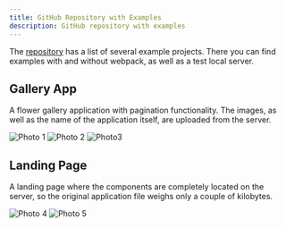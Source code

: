 ```yaml
---
title: GitHub Repository with Examples
description: GitHub repository with examples
---
```


The [repository](https://github.com/hmpl-language/examples) has a list of several example projects. There you can find examples with and without webpack, as well as a test local server.

## Gallery App

A flower gallery application with pagination functionality. The images, as well as the name of the application itself, are uploaded from the server.

![Photo 1](https://github.com/user-attachments/assets/f047769f-348f-4ffc-b679-c496cda332bf)
![Photo 2](https://github.com/user-attachments/assets/1e3917ec-43ea-42bf-8feb-8b622d1a3b9f)
![Photo3](https://github.com/user-attachments/assets/28bfeaf0-34b0-45bb-bc3d-515a6453ee5e)

## Landing Page

A landing page where the components are completely located on the server, so the original application file weighs only a couple of kilobytes.

![Photo 4](https://github.com/user-attachments/assets/9c9edeb5-4a23-4a56-9100-2803151e9a3f)
![Photo 5](https://github.com/user-attachments/assets/63c89eeb-5b07-4b3d-979b-77cff7b271d0)
